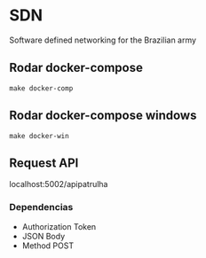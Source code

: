 # SDN
Software defined networking for the Brazilian army

## Rodar docker-compose
```
make docker-comp
```

## Rodar docker-compose windows 

```
make docker-win
```

## Request API 

localhost:5002/apipatrulha

### Dependencias 

- Authorization Token
- JSON Body
- Method POST
